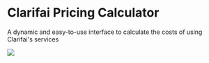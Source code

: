 # Clarifai Pricing Calculator

A dynamic and easy-to-use interface to calculate the costs of using Clarifai's services

<img src="https://jared-hack-projects.s3.us-east-2.amazonaws.com/clarifai-pricing-calculator/screenshots/main-screen.png"/>
